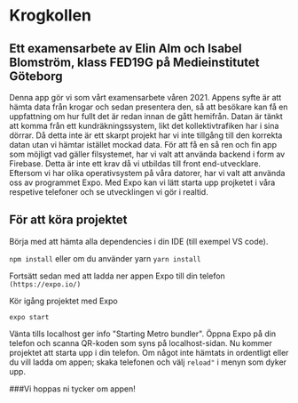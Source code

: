 # Krogkollen
## Ett examensarbete av Elin Alm och Isabel Blomström, klass FED19G på Medieinstitutet Göteborg

Denna app gör vi som vårt examensarbete våren 2021. Appens syfte är att hämta data från krogar och sedan presentera den, så att besökare kan få en uppfattning om hur fullt det är redan innan de gått hemifrån. Datan är tänkt att komma från ett kundräkningssystem, likt det kollektivtrafiken har i sina dörrar. Då detta inte är ett skarpt projekt har vi inte tillgång till den korrekta datan utan vi hämtar istället mockad data. För att få en så ren och fin app som möjligt vad gäller filsystemet, har vi valt att använda backend i form av Firebase. Detta är inte ett krav då vi utbildas till front end-utvecklare. Eftersom vi har olika operativsystem på våra datorer, har vi valt att använda oss av programmet Expo. Med Expo kan vi lätt starta upp projketet i våra respetive telefoner och se utvecklingen vi gör i realtid. 

## För att köra projektet

Börja med att hämta alla dependencies i din IDE (till exempel VS code). 

`npm install` eller om du använder yarn `yarn install`

Fortsätt sedan med att ladda ner appen Expo till din telefon `(https://expo.io/)`

Kör igång projektet med Expo 

`expo start`

Vänta tills localhost ger info "Starting Metro bundler". Öppna Expo på din telefon och scanna QR-koden som syns på localhost-sidan. Nu kommer projektet att starta upp i din telefon. Om något inte hämtats in ordentligt eller du vill ladda om appen; skaka telefonen och välj `reload"` i menyn som dyker upp. 

###Vi hoppas ni tycker om appen! 
